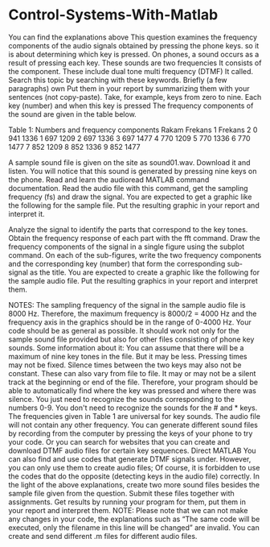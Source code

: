 # Control-Systems-With-Matlab
You can find the explanations above
This question examines the frequency components of the audio signals obtained by pressing the phone keys.
so it is about determining which key is pressed.
On phones, a sound occurs as a result of pressing each key. These sounds are two frequencies
It consists of the component. These include dual tone multi frequency (DTMF)
It called. Search this topic by searching with these keywords. Briefly (a few paragraphs) own
Put them in your report by summarizing them with your sentences (not copy-paste).
Take, for example, keys from zero to nine. Each key (number) and when this key is pressed
The frequency components of the sound are given in the table below.

Table 1: Numbers and frequency components
Rakam Frekans 1 Frekans 2
0     941       1336
1     697       1209
2     697       1336
3     697       1477
4     770       1209
5     770       1336
6     770       1477
7     852       1209
8     852       1336
9     852       1477

A sample sound file is given on the site as sound01.wav. 
Download it and listen. You will notice that this sound is generated by pressing nine keys on the phone.
Read and learn the audioread MATLAB command documentation. 
Read the audio file with this command, get the sampling frequency (fs) and draw the signal. 
You are expected to get a graphic like the following for the sample file. 
Put the resulting graphic in your report and interpret it.

Analyze the signal to identify the parts that correspond to the key tones. 
Obtain the frequency response of each part with the fft command. 
Draw the frequency components of the signal in a single figure using the subplot command. 
On each of the sub-figures, write the two frequency components and the corresponding key (number) 
that form the corresponding sub-signal as the title. You are expected to create a graphic like the 
following for the sample audio file. Put the resulting graphics in your report and interpret them.

NOTES:
The sampling frequency of the signal in the sample audio file is 8000 Hz. 
Therefore, the maximum frequency is 8000/2 = 4000 Hz and the frequency axis in the graphics should 
be in the range of 0-4000 Hz. Your code should be as general as possible. It should work not only 
for the sample sound file provided but also for other files consisting of phone key sounds. Some information about it:
You can assume that there will be a maximum of nine key tones in the file. But it may be less.
Pressing times may not be fixed. Silence times between the two keys may also not be constant. 
These can also vary from file to file.
It may or may not be a silent track at the beginning or end of the file.
Therefore, your program should be able to automatically find where the key was pressed and where there was silence.
You just need to recognize the sounds corresponding to the numbers 0-9. 
You don't need to recognize the sounds for the # and * keys. 
The frequencies given in Table 1 are universal for key sounds. 
The audio file will not contain any other frequency.
You can generate different sound files by recording from the computer by pressing the keys of your phone to try your code. 
Or you can search for websites that you can create and download DTMF audio files for certain key sequences. 
Direct MATLAB
You can also find and use codes that generate DTMF signals under. 
However, you can only use them to create audio files; 
Of course, it is forbidden to use the codes that do the opposite (detecting keys in the audio file) correctly.
In the light of the above explanations, create two more sound files besides the sample file given from the question. 
Submit these files together with assignments. Get results by running your program for them, put them in your report and interpret them.
NOTE: Please note that we can not make any changes in your code, the explanations such as “The same code will be executed, 
only the filename in this line will be changed” are invalid. 
You can create and send different .m files for different audio files.
